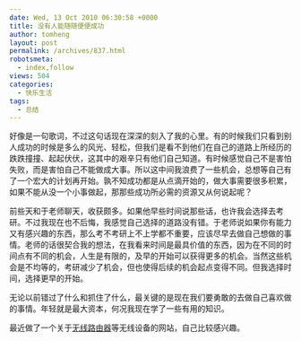 ```yaml
---
date: Wed, 13 Oct 2010 06:30:58 +0000
title: 没有人能随随便便成功
author: tomheng
layout: post
permalink: /archives/837.html
robotsmeta:
  - index,follow
views: 504
categories:
  - 快乐生活
tags:
  - 总结
---
```

<div>
  <p>
    好像是一句歌词，不过这句话现在深深的刻入了我的心里。有的时候我们只看到别人成功的时候是多么的风光、轻松，但我们是看不到他们在自己的道路上所经历的跌跌撞撞、起起伏伏，这其中的艰辛只有他们自己知道。有时候感觉自己不是害怕失败，而是害怕自己不能做成大事。所以这中间我浪费了一些机会，总想等自己有了一个宏大的计划再开始。孰不知成功都是从点滴开始的，做大事需要很多积累，如果不能从没一个小事做起，那那些成功所必需的资源又从何说起呢？
  </p>
  
  <p>
    前些天和于老师聊天，收获颇多。如果他早些时间说那些话，也许我会选择去考研。不过我现在也不后悔，我感觉自己选择的道路没有错。于老师说如果你有能力又有感兴趣的东西，那么考不考研上不上学都不重要，应该尽早去做自己想做的事情。老师的话很契合我的想法，在我看来时间是最具价值的东西，因为在不同的时间点有不同的机会，人生是有限的，及早的开始可以获得更多的机会。当然这些机会是不均等的，考研减少了机会，但也使得后续的机会起点变得不同。但我选择时间，选择更早的开始。
  </p>
  
  <p>
    无论以前错过了什么和抓住了什么，最关键的是现在我们要勇敢的去做自己喜欢做的事情。年轻就是最大资本，何况我现在学了一些有用的知识。
  </p>
  
  <p>
    最近做了一个关于<a href="http://www.wuxianle.com">无线路由器</a>等无线设备的网站，自己比较感兴趣。
  </p>
</div>
